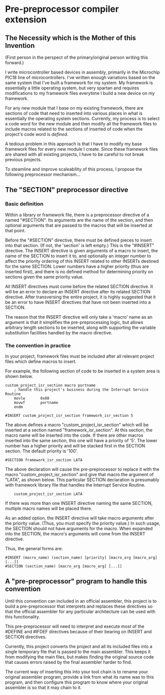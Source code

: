 # Pre-preprocessor compiler extension

## The Necessity which is the Mother of this Invention

(First person in the perspect of the primary/original person writing this forward.)  

I write microcontroller based devices in assembly, primarily in the Microchip PIC18 line of microcontrollers.  I've written enough variations based on the same system that I've built a framework for my system.  My framework is essentially a little operating system, but very spartan and requires modifications to my framework files everytime I build a new device on my framework.  

For any new module that I base on my existing framework, there are sections of code that need to inserted into various places in what is essentially the operating system sections.  Currently, my process is to select a code word for the new module and then modify all the framework files to include macros related to the sections of inserted of code when the project's code word is _defined_.  

A tedious problem in this approach is that I have to modify my base framework files for every new module I create.  Since these framework files are shared with all existing projects, I have to be careful to not break previous projects.  

To steamline and improve scaleability of this process, I propose the following preprocessor mechanism...  

## The "SECTION" preprocessor directive

### Basic definition

Within a library or framework file, there is a preprocessor directive of a named "#SECTION".  Its arguments are the name of the section, and then optional arguments that are passed to the macros that will be inserted at that point.  

Before the "#SECTION" directive, there must be defined pieces to insert into that section.  (If not, the 'section' is left empty.)  This is the "#INSERT" directive.  The INSERT directive is given arguments of a macro to insert, the name of the SECTION to insert it to, and optionally an integer number to affect the priority ordering of this INSERT related to other INSERTs destined for the same SECTION.  Lower numbers have a higher priority (thus are inserted first), and there is no defined method for determining priority on sections given the same priority value.  

All INSERT directives must come before the related SECTION directive.  It will be an error to declare an INSERT directive after its related SECTION directive.  After transversing the entire project, it is highly suggested that it be an error to have INSERT directives that have not been inserted into a SECTION.  

The reason that the INSERT directive will only take a 'macro' name as an argument is that it simplifies the pre-preprocessing logic, but allows arbitrary length sections to be inserted, along with supporting the variable substitution facilities handled by the macro directive.  

### The convention in practice

In your project, framework files must be included after all relevant project files which define macros to insert.

For example, the following section of code to be inserted in a system area is shown below.

```
custom_project_isr_section macro portname
    ; handle this project's business during the Interrupt Service Routine
    movlw       0x88
    movwf       portname
    endm

#INSERT custom_project_isr_section framework_isr_section 5
```

The above defines a macro "custom_project_isr_section" which will be inserted at a section named "framework_isr_section".  At this section, the macro name will be inserted into the code.  If there are other macros inserted into the same section, this one will have a priority of '5'.  The lower number has a higher priority and will be stacked first in the SECTION section.  The default priority is '100'.

```
#SECTION framework_isr_section LATA
```

The above declaration will cause the pre-preprocessor to replace it with the macro "custom_project_isr_section" and give that macro the argument of "LATA", as shown below.  This particular SECTION declaration is presumably with framework library file that handles the Interrupt Service Routine.  

```
    custom_project_isr_section LATA
```

If there was more than one INSERT directive naming the same SECTION, multiple macro names will be placed there.  

As an added option, the INSERT directive will take macro arguments after the priority value.  (Thus, you must specify the priority value.)  In such usage, the SECTION should not have arguments for the macro.  When expanded into the SECTION, the macro's arguments will come from the INSERT directive.  

Thus, the general forms are:

```
#INSERT (macro_name) (section_name) [priority] [macro_arg [macro_arg] [...]]
#SECTION (section_name) [macro_arg [macro_arg] [...]]
```

## A "pre-preprocessor" program to handle this convention

Until this convention can included in an official assembler, this project is to build a pre-preprocessor that interprets and replaces these directives so that the official assembler for any particular architecture can be used with this functionality.  

This pre-preprocessor will need to interpret and execute most of the #DEFINE and #IFDEF directives because of their bearing on INSERT and SECTION directives.  

Currently, this project converts the project and all its included files into a single temporary file that is passed to the main assembler.  This keeps it from modifying the main files, but makes finding the original source code that causes errors raised by the final assembler harder to find.  

The current way of inserting this into your tool chain is to rename your original assembler program, provide a link from what its name was to this program, and then configure this program to know where your original assembler is so that it may chain to it.
